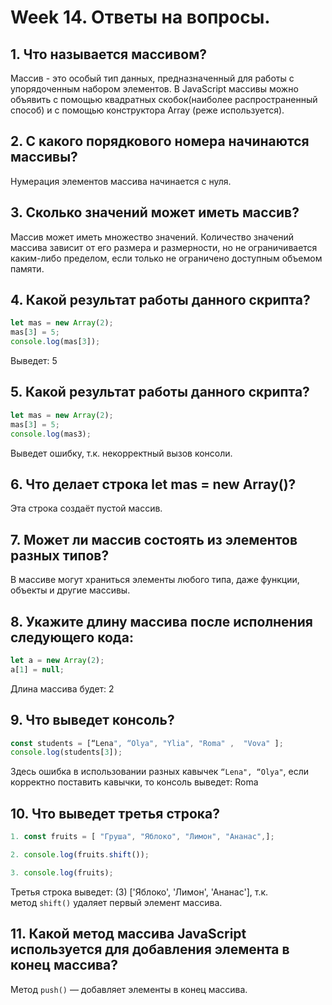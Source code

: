 # Week 14. Ответы на вопросы.

## 1. Что называется массивом?

Массив - это особый тип данных, предназначенный для работы с упорядоченным набором элементов. В JavaScript массивы можно объявить с помощью квадратных скобок(наиболее распространенный способ) и с помощью конструктора Array (реже используется).

## 2. С какого порядкового номера начинаются массивы?

Нумерация элементов массива начинается с нуля.

## 3. Сколько значений может иметь массив?

Массив может иметь множество значений. Количество значений массива зависит от его размера и размерности, но не ограничивается каким-либо пределом, если только не ограничено доступным объемом памяти.

## 4. Какой результат работы данного скрипта?

```js
let mas = new Array(2);
mas[3] = 5;
console.log(mas[3]);
```

Выведет: 5

## 5. Какой результат работы данного скрипта?

```js
let mas = new Array(2);
mas[3] = 5;
console.log(mas3);
```

Выведет ошибку, т.к. некорректный вызов консоли.

## 6. Что делает строка let mas = new Array()?

Эта строка создаёт пустой массив.

## 7. Может ли массив состоять из элементов разных типов?

В массиве могут храниться элементы любого типа, даже функции, объекты и другие массивы.

## 8. Укажите длину массива после исполнения следующего кода:

```js
let a = new Array(2);
a[1] = null;
```

Длина массива будет: 2

## 9. Что выведет консоль?

```js
const students = [“Lena", “Olya", "Ylia", "Roma" ,  "Vova" ];
console.log(students[3]);
```

Здесь ошибка в использовании разных кавычек `“Lena", “Olya"`, если корректно поставить кавычки, то консоль выведет: Roma

## 10. Что выведет третья строка?

```js
1. const fruits = [ "Груша", "Яблоко", "Лимон", "Ананас",];

2. console.log(fruits.shift());

3. console.log(fruits);
```

Третья строка выведет: (3) ['Яблоко', 'Лимон', 'Ананас'], т.к. метод `shift()` удаляет первый элемент массива.

## 11. Какой метод массива JavaScript используется для добавления элемента в конец массива?

Метод `push()` — добавляет элементы в конец массива.
